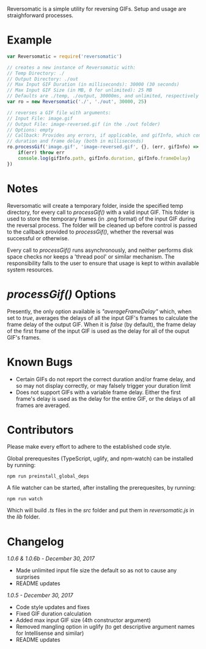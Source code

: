 Reversomatic is a simple utility for reversing GIFs. Setup and usage are straighforward processes.

# Example
```javascript
var Reversomatic = require('reversomatic')

// creates a new instance of Reversomatic with:
// Temp Directory: ./
// Output Directory: ./out
// Max Input GIF Duration (in milliseconds): 30000 (30 seconds)
// Max Input GIF Size (in MB, 0 for unlimited): 25 MB
// Defaults are ./temp, ./output, 30000ms, and unlimited, respectively
var ro = new Reversomatic('./', './out', 30000, 25)

// reverses a GIF file with arguments:
// Input File: image.gif
// Output File: image-reversed.gif (in the ./out folder)
// Options: empty
// Callback: Provides any errors, if applicable, and gifInfo, which contains the GIF's relative path,
// duration and frame delay (both in milliseconds)
ro.processGif('image.gif', 'image-reversed.gif', {}, (err, gifInfo) => {
    if(err) throw err
    console.log(gifInfo.path, gifInfo.duration, gifInfo.frameDelay)
})
```

# Notes
Reversomatic will create a temporary folder, inside the specified temp directory, for every call to *processGif()* with a valid input GIF. This folder is used to store the temporary frames (in .png format) of the input GIF during the reversal process. The folder will be cleaned up before control is passed to the callback provided to *processGif()*, whether the reversal was successful or otherwise. 

Every call to *processGif()* runs asynchronously, and neither performs disk space checks nor keeps a 'thread pool' or similar mechanism. The responsibility falls to the user to ensure that usage is kept to within available system resources.

# *processGif()* Options
Presently, the only option available is *"averageFrameDelay"* which, when set to *true*, averages the delays of all the input GIF's frames to calculate the frame delay of the output GIF. When it is *false* (by default), the frame delay of the first frame of the input GIF is used as the delay for all of the ouput GIF's frames.

# Known Bugs
- Certain GIFs do not report the correct duration and/or frame delay, and so may not display correctly, or may falsely trigger your duration limit
- Does not support GIFs with a variable frame delay. Either the first frame's delay is used as the delay for the entire GIF, or the delays of all frames are averaged.

# Contributors
Please make every effort to adhere to the established code style.

Global prerequesites (TypeScript, uglify, and npm-watch) can be installed by running:
```
npm run preinstall_global_deps
```
A file watcher can be started, after installing the prerequesites, by running:
```
npm run watch
```
Which will build *.ts* files in the *src* folder and put them in *reversomatic.js* in the *lib* folder.

# Changelog


*1.0.6 & 1.0.6b - December 30, 2017*
- Made unlimited input file size the default so as not to cause any surprises
- README updates


*1.0.5 - December 30, 2017*
- Code style updates and fixes
- Fixed GIF duration calculation
- Added max input GIF size (4th constructor argument)
- Removed mangling option in uglify (to get descriptive argument names for Intellisense and similar)
- README updates
